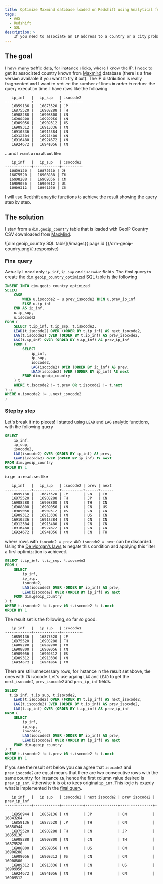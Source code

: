 ```yaml
---
title: Optimize Maxmind database loaded on Redshift using Analytical functions
tags:
  - AWS
  - Redshift
  - SQL
description: >
    If you need to associate an IP address to a country or a city probably you will use MaxMind data. If you load it in a relational database you will write a SQL statement that joins your traffic data with MaxMind data, which can be really heavy. This is an attempt to optimize queries by reducing the number of MaxMind data rows.
---
```


## The goal

I have many traffic data, for instance clicks, where I know the IP. I need
to get its associated country known from [Maxmind] database (there is a free
version available if you want to try it out). The IP distribution is
really fragmented and I want to reduce the number of lines in order to
reduce the query execution time. I have rows like the following

```
   ip_inf   |   ip_sup   | isocode2
------------+------------+----------
   16859136 |   16875520 | JP
   16875520 |   16908288 | TH
   16908288 |   16908800 | CN
   16908800 |   16909056 | CN
   16909056 |   16909312 | US
   16909312 |   16910336 | CN
   16910336 |   16912384 | CN
   16912384 |   16916480 | CN
   16916480 |   16924672 | CN
   16924672 |   16941056 | CN
```

...and I want a result set like

```
   ip_inf   |   ip_sup   | isocode2
------------+------------+----------
  16859136 |   16875520 | JP
  16875520 |   16908288 | TH
  16908288 |   16909056 | CN
  16909056 |   16909312 | US
  16909312 |   16941056 | CN
```

I will use Redshift analytic functions to achieve the result showing the
query step by step.

## The solution

I start from a `dim.geoip_country` table that is loaded with GeoIP Country CSV downloaded from [MaxMind].

![dim.geoip_country SQL table](/images{{ page.id }}/dim-geoip-country.png){:.responsive}

### Final query

Actually I need only `ip_inf`, `ip_sup` and `isocode2` fields. The final
query to create the `dim.geoip_country_optimized` SQL table is the following

```sql
INSERT INTO dim.geoip_country_optimized
SELECT
	CASE
		WHEN u.isocode2 = u.prev_isocode2 THEN u.prev_ip_inf
		ELSE u.ip_inf
	END AS ip_inf,
	u.ip_sup,
	u.isocode2
FROM (
	SELECT t.ip_inf, t.ip_sup, t.isocode2,
	LEAD(t.isocode2) OVER (ORDER BY t.ip_inf) AS next_isocode2,
	LAG(t.isocode2) OVER (ORDER BY t.ip_inf) AS prev_isocode2,
	LAG(t.ip_inf) OVER (ORDER BY t.ip_inf) AS prev_ip_inf
	FROM (
		SELECT
			ip_inf,
			ip_sup,
			isocode2,
			LAG(isocode2) OVER (ORDER BY ip_inf) AS prev,
			LEAD(isocode2) OVER (ORDER BY ip_inf) AS next
		FROM dim.geoip_country
	) t
	WHERE t.isocode2 != t.prev OR t.isocode2 != t.next
) u
WHERE u.isocode2 != u.next_isocode2
;
```

### Step by step

Let's break it into pieces! I started using `LEAD` and `LAG` analytic
functions, with the following query

```sql
SELECT
	ip_inf,
	ip_sup,
	isocode2,
	LAG(isocode2) OVER (ORDER BY ip_inf) AS prev,
	LEAD(isocode2) OVER (ORDER BY ip_inf) AS next
FROM dim.geoip_country
ORDER BY 1
```

to get a result set like

```
   ip_inf   |   ip_sup   | isocode2 | prev | next
------------+------------+----------+------+------
   16859136 |   16875520 | JP       | CN   | TH
   16875520 |   16908288 | TH       | JP   | CN
   16908288 |   16908800 | CN       | TH   | CN
   16908800 |   16909056 | CN       | CN   | US
   16909056 |   16909312 | US       | CN   | CN
   16909312 |   16910336 | CN       | US   | CN
   16910336 |   16912384 | CN       | CN   | CN
   16912384 |   16916480 | CN       | CN   | CN
   16916480 |   16924672 | CN       | CN   | CN
   16924672 |   16941056 | CN       | CN   | TH
```

where rows with `isocode2 = prev AND isocode2 = next` can be discarded.
Using the [De Morgan's laws](https://en.wikipedia.org/wiki/De_Morgan%27s_laws)
to negate this condition and applying this filter a first optimization
is achieved.

```sql
SELECT t.ip_inf, t.ip_sup, t.isocode2
FROM (
	SELECT
		ip_inf,
		ip_sup,
		isocode2,
		LAG(isocode2) OVER (ORDER BY ip_inf) AS prev,
		LEAD(isocode2) OVER (ORDER BY ip_inf) AS next
	FROM dim.geoip_country
) t
WHERE t.isocode2 != t.prev OR t.isocode2 != t.next
ORDER BY 1
```

The result set is the following, so far so good.

```
   ip_inf   |   ip_sup   | isocode2
------------+------------+----------
   16859136 |   16875520 | JP
   16875520 |   16908288 | TH
   16908288 |   16908800 | CN
   16908800 |   16909056 | CN
   16909056 |   16909312 | US
   16909312 |   16910336 | CN
   16924672 |   16941056 | CN
```

There are still unnecessary rows, for instance in the result set above,
the ones with `CN` isocode. Let's use againg `LAG` and `LEAD` to get
the `next_isocode2`, `prev_isocode2` and `prev_ip_inf` fields.

```sql
SELECT
  t.ip_inf, t.ip_sup, t.isocode2,
	LEAD(t.isocode2) OVER (ORDER BY t.ip_inf) AS next_isocode2,
	LAG(t.isocode2) OVER (ORDER BY t.ip_inf) AS prev_isocode2,
	LAG(t.ip_inf) OVER (ORDER BY t.ip_inf) AS prev_ip_inf
FROM (
	SELECT
		ip_inf,
		ip_sup,
		isocode2,
		LAG(isocode2) OVER (ORDER BY ip_inf) AS prev,
		LEAD(isocode2) OVER (ORDER BY ip_inf) AS next
	FROM dim.geoip_country
) t
WHERE t.isocode2 != t.prev OR t.isocode2 != t.next
ORDER BY 1
```

If you see the result set below you can agree that `isocode2` and `prev_isocode2`
are equal means that there are two consecutive rows with the same country,
for instance `CN`, hence the first column value desired is `prev_ip_inf`.
Otherwise it is ok to keep original `ip_inf`.
This logic is exactly what is implemented in the [final query](#final-query).

```
   ip_inf   |   ip_sup   | isocode2 | next_isocode2 | prev_isocode2 | prev_ip_inf
------------+------------+----------+---------------+---------------+-------------
   16850944 |   16859136 | CN       | JP            | CN            |    16843264
   16859136 |   16875520 | JP       | TH            | CN            |    16850944
   16875520 |   16908288 | TH       | CN            | JP            |    16859136
   16908288 |   16908800 | CN       | CN            | TH            |    16875520
   16908800 |   16909056 | CN       | US            | CN            |    16908288
   16909056 |   16909312 | US       | CN            | CN            |    16908800
   16909312 |   16910336 | CN       | CN            | US            |    16909056
   16924672 |   16941056 | CN       | TH            | CN            |    16909312
```

[MaxMind]: https://www.maxmind.com "MaxMind"
